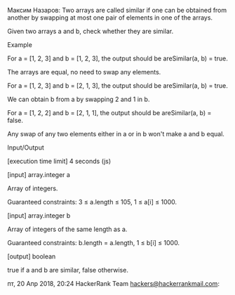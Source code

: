 Максим Назаров:
Two arrays are called similar if one can be obtained from another by swapping at most one pair of elements in one of the arrays.

Given two arrays a and b, check whether they are similar.

Example

For a = [1, 2, 3] and b = [1, 2, 3], the output should be
areSimilar(a, b) = true.

The arrays are equal, no need to swap any elements.

For a = [1, 2, 3] and b = [2, 1, 3], the output should be
areSimilar(a, b) = true.

We can obtain b from a by swapping 2 and 1 in b.

For a = [1, 2, 2] and b = [2, 1, 1], the output should be
areSimilar(a, b) = false.

Any swap of any two elements either in a or in b won't make a and b equal.

Input/Output

[execution time limit] 4 seconds (js)

[input] array.integer a

Array of integers.

Guaranteed constraints:
3 ≤ a.length ≤ 105,
1 ≤ a[i] ≤ 1000.

[input] array.integer b

Array of integers of the same length as a.

Guaranteed constraints:
b.length = a.length,
1 ≤ b[i] ≤ 1000.

[output] boolean

true if a and b are similar, false otherwise.

пт, 20 Апр 2018, 20:24 HackerRank Team <hackers@hackerrankmail.com>:
